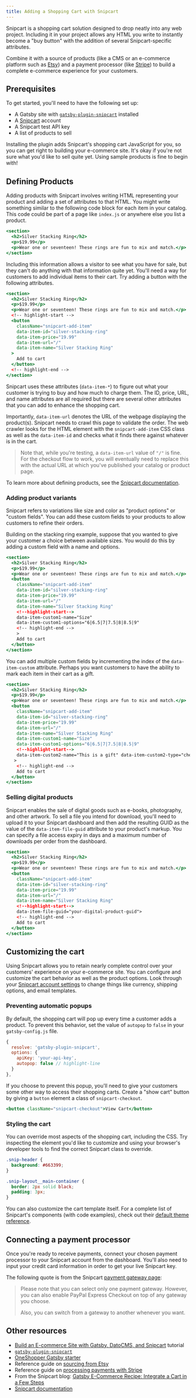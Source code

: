 ```yaml
---
title: Adding a Shopping Cart with Snipcart
---
```


Snipcart is a shopping cart solution designed to drop neatly into any web project. Including it in your project allows any HTML you write to instantly become a "buy button" with the addition of several Snipcart-specific attributes.

Combine it with a source of products (like a CMS or an e-commerce platform such as [Etsy](https://www.etsy.com/)) and a payment processor (like [Stripe](https://www.stripe.com/)) to build a complete e-commerce experience for your customers.

## Prerequisites

To get started, you'll need to have the following set up:

- A Gatsby site with [`gatsby-plugin-snipcart`](/packages/gatsby-plugin-snipcart/) installed
- A [Snipcart](https://snipcart.com/) account
- A Snipcart test API key
- A list of products to sell

Installing the plugin adds Snipcart's shopping cart JavaScript for you, so you can get right to building your e-commerce site. It's okay if you're not sure what you'd like to sell quite yet. Using sample products is fine to begin with!

## Defining Products

Adding products with Snipcart involves writing HTML representing your product and adding a set of attributes to that HTML. You might write something similar to the following code block for each item in your catalog. This code could be part of a page like `index.js` or anywhere else you list a product.

```jsx
<section>
  <h2>Silver Stacking Ring</h2>
  <p>$19.99</p>
  <p>Wear one or seventeen! These rings are fun to mix and match.</p>
</section>
```

Including this information allows a visitor to see what you have for sale, but they can't do anything with that information quite yet. You'll need a way for customers to add individual items to their cart. Try adding a button with the following attributes.

```jsx
<section>
  <h2>Silver Stacking Ring</h2>
  <p>$19.99</p>
  <p>Wear one or seventeen! These rings are fun to mix and match.</p>
  <!-- highlight-start -->
  <button
    className="snipcart-add-item"
    data-item-id="silver-stacking-ring"
    data-item-price="19.99"
    data-item-url="/"
    data-item-name="Silver Stacking Ring"
  >
    Add to cart
  </button>
  <!-- highlight-end -->
</section>
```

Snipcart uses these attributes (`data-item-*`) to figure out what your customer is trying to buy and how much to charge them. The ID, price, URL, and name attributes are all required but there are several other attributes that you can add to enhance the shopping cart.

Importantly, `data-item-url` denotes the URL of the webpage displaying the product(s). Snipcart needs to crawl this page to validate the order. The web crawler looks for the HTML element with the `snipcart-add-item` CSS class as well as the `data-item-id` and checks what it finds there against whatever is in the cart.

> Note that, while you're testing, a `data-item-url` value of `"/"` is fine. For the checkout flow to work, you will eventually need to replace this with the actual URL at which you've published your catalog or product page.

To learn more about defining products, see the [Snipcart documentation](https://docs.snipcart.com/v3/setup/products).

### Adding product variants

Snipcart refers to variations like size and color as "product options" or "custom fields". You can add these custom fields to your products to allow customers to refine their orders.

Building on the stacking ring example, suppose that you wanted to give your customer a choice between available sizes. You would do this by adding a custom field with a name and options.

```jsx
<section>
  <h2>Silver Stacking Ring</h2>
  <p>$19.99</p>
  <p>Wear one or seventeen! These rings are fun to mix and match.</p>
  <button
    className="snipcart-add-item"
    data-item-id="silver-stacking-ring"
    data-item-price="19.99"
    data-item-url="/"
    data-item-name="Silver Stacking Ring"
    <!--highlight-start-->
    data-item-custom1-name="Size"
    data-item-custom1-options="6|6.5|7|7.5|8|8.5|9"
    <!-- highlight-end -->
    >
    Add to cart
  </button>
</section>
```

You can add multiple custom fields by incrementing the index of the `data-item-custom` attribute. Perhaps you want customers to have the ability to mark each item in their cart as a gift.

```jsx
<section>
  <h2>Silver Stacking Ring</h2>
  <p>$19.99</p>
  <p>Wear one or seventeen! These rings are fun to mix and match.</p>
  <button
    className="snipcart-add-item"
    data-item-id="silver-stacking-ring"
    data-item-price="19.99"
    data-item-url="/"
    data-item-name="Silver Stacking Ring"
    data-item-custom1-name="Size"
    data-item-custom1-options="6|6.5|7|7.5|8|8.5|9"
    <!--highlight-start-->
    data-item-custom2-name="This is a gift" data-item-custom2-type="checkbox"
   >
    <!-- highlight-end -->
    Add to cart
  </button>
</section>
```

### Selling digital products

Snipcart enables the sale of digital goods such as e-books, photography, and other artwork. To sell a file you intend for download, you'll need to upload it to your Snipcart dashboard and then add the resulting GUID as the value of the `data-item-file-guid` attribute to your product's markup. You can specify a file access expiry in days and a maximum number of downloads per order from the dashboard.

```jsx
<section>
  <h2>Silver Stacking Ring</h2>
  <p>$19.99</p>
  <p>Wear one or seventeen! These rings are fun to mix and match.</p>
  <button
    className="snipcart-add-item"
    data-item-id="silver-stacking-ring"
    data-item-price="19.99"
    data-item-url="/"
    data-item-name="Silver Stacking Ring"
    <!--highlight-start-->
    data-item-file-guid="your-digital-product-guid">
    <!-- highlight-end -->
    Add to cart
  </button>
</section>
```

## Customizing the cart

Using Snipcart allows you to retain nearly complete control over your customers' experience on your e-commerce site. You can configure and customize the cart behavior as well as the product options. Look through your [Snipcart account settings](https://app.snipcart.com/dashboard/account/settings) to change things like currency, shipping options, and email templates.

### Preventing automatic popups

By default, the shopping cart will pop up every time a customer adds a product. To prevent this behavior, set the value of `autopop` to `false` in your `gatsby-config.js` file.

```js:title=gatsby-config.js
{
  resolve: 'gatsby-plugin-snipcart',
  options: {
    apiKey: 'your-api-key',
    autopop: false // highlight-line
  }
},
```

If you choose to prevent this popup, you'll need to give your customers some other way to access their shopping carts. Create a "show cart" button by giving a `button` element a class of `snipcart-checkout`.

```jsx
<button className="snipcart-checkout">View Cart</button>
```

### Styling the cart

You can override most aspects of the shopping cart, including the CSS. Try inspecting the element you'd like to customize and using your browser's developer tools to find the correct Snipcart class to override.

```css
.snip-header {
  background: #663399;
}

.snip-layout__main-container {
  border: 2px solid black;
  padding: 3px;
}
```

You can also customize the cart template itself. For a complete list of Snipcart's components (with code examples), check out their [default theme reference](https://docs.snipcart.com/v3/themes/default/reference).

## Connecting a payment processor

Once you're ready to receive payments, connect your chosen payment processor to your Snipcart account from the dashboard. You'll also need to input your credit card information in order to get your live Snipcart key.

The following quote is from the Snipcart [payment gateway page](https://app.snipcart.com/dashboard/account/gateway):

> Please note that you can select only one payment gateway. However, you can also enable PayPal Express Checkout on top of any gateway you choose.
>
> Also, you can switch from a gateway to another whenever you want.

## Other resources

- [Build an E-commerce Site with Gatsby, DatoCMS, and Snipcart](/tutorial/e-commerce-with-datocms-and-snipcart/) tutorial
- [`gatsby-plugin-snipcart`](/packages/gatsby-plugin-snipcart/)
- [OneShopper Gatsby starter](/starters/rohitguptab/OneShopper/)
- Reference guide on [sourcing from Etsy](/docs/sourcing-from-etsy/)
- Reference guide on [processing payments with Stripe](/docs/processing-payments-with-stripe/)
- From the Snipcart blog: [Gatsby E-Commerce Recipe: Integrate a Cart in a Few Steps](https://snipcart.com/blog/gatsby-recipes-ecommerce)
- [Snipcart documentation](https://docs.snipcart.com/v3/setup/installation)
